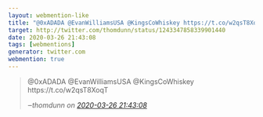 ```yaml
---
layout: webmention-like
title: "@0xADADA @EvanWilliamsUSA @KingsCoWhiskey https://t.co/w2qsT8XoqT"
target: http://twitter.com/thomdunn/status/1243347858339901440
date: 2020-03-26 21:43:08
tags: [webmentions]
generator: twitter.com
webmention: true
---
```




<blockquote class="external-citation">
  <p>
    @0xADADA @EvanWilliamsUSA @KingsCoWhiskey https://t.co/w2qsT8XoqT
  </p>
  <cite>‒<span class="p-author p-name">thomdunn</span>
    on
    <a href="http://twitter.com/thomdunn/status/1243347858339901440" rel="external nofollow" target="_blank">2020-03-26 21:43:08</a>
  </cite>
</blockquote>



